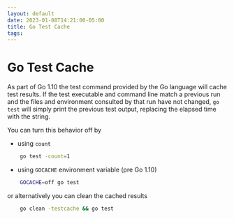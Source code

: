 ```yaml
---
layout: default
date: 2023-01-08T14:21:00-05:00
title: Go Test Cache
tags: 
---
```


# Go Test Cache

As part of Go 1.10 the test command provided by the Go language will cache test results. If the test executable and command line match a previous run and the files and environment consulted by that run have not changed, `go test` will simply print the previous test output, replacing the elapsed time with the string.

You can turn this behavior off by

- using `count`
```bash
    go test -count=1
```

- using `GOCACHE` environment variable (pre Go 1.10)
```bash
    GOCACHE=off go test
```

or alternatively you can clean the cached results

```bash
    go clean -testcache && go test 
```
